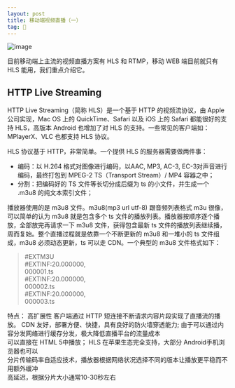 ```yaml
---
layout: post
title: 移动端视频直播（一）
tag: 🍞
---
```


![image](https://user-images.githubusercontent.com/16463294/158949781-570e462d-4ee6-47bb-95dc-c8a249c4cc97.png)

目前移动端上主流的视频直播方案有 HLS 和 RTMP，移动 WEB 端目前就只有 HLS 能用，我们重点介绍它。

HTTP Live Streaming
--------------

HTTP Live Streaming（简称 HLS）是一个基于 HTTP 的视频流协议，由 Apple 公司实现，Mac OS 上的 QuickTime、Safari 以及 iOS 上的 Safari 都能很好的支持 HLS，高版本 Android 也增加了对 HLS 的支持。一些常见的客户端如：MPlayerX、VLC 也都支持 HLS 协议。

HLS 协议基于 HTTP，非常简单。一个提供 HLS 的服务器需要做两件事：

* 编码：以 H.264 格式对图像进行编码，以AAC, MP3, AC-3, EC-3对声音进行编码，最终打包到 MPEG-2 TS（Transport Stream）/ MP4 容器之中；
* 分割：把编码好的 TS 文件等长切分成后缀为 ts 的小文件，并生成一个 .m3u8 的纯文本索引文件；
  
播放器使用的是 m3u8 文件。m3u8(mp3 url utf-8) 跟音频列表格式 m3u 很像，可以简单的认为 m3u8 就是包含多个 ts 文件的播放列表。播放器按顺序逐个播放，全部放完再请求一下 m3u8 文件，获得包含最新 ts 文件的播放列表继续播，周而复始。整个直播过程就是依靠一个不断更新的 m3u8 和一堆小的 ts 文件组成，m3u8 必须动态更新，ts 可以走 CDN。一个典型的 m3u8 文件格式如下：

>#EXTM3U  
>#EXTINF:20.000000,  
>000001.ts  
>#EXTINF:20.000000,  
>000002.ts  
>#EXTINF:20.000000,  
>000003.ts  
  
特点：
  高扩展性
  客户端通过 HTTP 短连接不断请求内容片段实现了直播流的播放。
  CDN 友好，部署方便、快捷，具有良好的防火墙穿透能力; 由于可以通过内容分发网络进行缓存分发，极大降低直播平台的流量成本  
  可以直接在 HTML 5中播放； HLS 在苹果生态完全支持，大部分 Android手机浏览器也可以  
  分片传输码率自适应技术，播放器根据网络状况选择不同的版本让播放更平稳而不用额外缓冲  
  高延迟，根据分片大小通常10-30秒左右  
  

  
